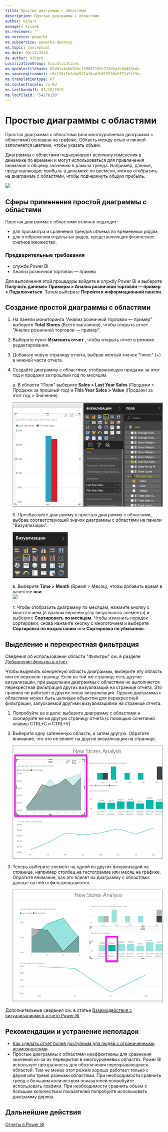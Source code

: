 ```yaml
---
title: Простые диаграммы с областями
description: Простые диаграммы с областями
author: mihart
manager: kvivek
ms.reviewer: ''
ms.service: powerbi
ms.subservice: powerbi-desktop
ms.topic: conceptual
ms.date: 09/24/2018
ms.author: mihart
LocalizationGroup: Visualizations
ms.openlocfilehash: 02d81a4ebb92ec199887109c7f2d9afcb6449eda
ms.sourcegitcommit: c8c126c1b2ab4527a16a4fb8f5208e0f7fa5ff5a
ms.translationtype: HT
ms.contentlocale: ru-RU
ms.lasthandoff: 01/15/2019
ms.locfileid: "54276130"
---
```

# <a name="basic-area-chart"></a>Простые диаграммы с областями
Простая диаграмма с областями (или многоуровневая диаграмма с областями) основана на графике. Область между осью и линией заполняется цветами, чтобы указать объем. 

Диаграммы с областями подчеркивают величину изменения в динамике по времени и могут использоваться для привлечения внимания к общему значению в рамках тренда. Например, данные, представляющие прибыль в динамике по времени, можно отобразить на диаграмме с областями, чтобы подчеркнуть общую прибыль.

![](media/power-bi-visualization-basic-area-chart/powerbi-area-chartnew.png)

## <a name="when-to-use-a-basic-area-chart"></a>Сферы применения простой диаграммы с областями
Простая диаграмма с областями отлично подходит:

* для просмотра и сравнения трендов объема по временным рядам; 
* для отображения отдельных рядов, представляющих физическое счетное множество.

### <a name="prerequisites"></a>Предварительные требования
 - службе Power BI
 - Анализ розничной торговли — пример

Для выполнения этой процедуры войдите в службу Power BI и выберите **Получить данные\> Примеры \> Анализ розничной торговли — пример > Подключиться**. Затем выберите **Перейти к информационной панели**. 

## <a name="create-a-basic-area-chart"></a>Создание простой диаграммы с областями
 

1. На панели мониторинга "Анализ розничной торговли — пример" выберите **Total Stores** (Всего магазинов), чтобы открыть отчет "Анализ розничной торговли — пример".
2. Выберите пункт **Изменить отчет** , чтобы открыть отчет в режиме редактирования.
3. Добавьте новую страницу отчета, выбрав желтый значок "плюс" (+) в нижней части отчета.
4. Создайте диаграмму с областями, отображающую продажи за этот год и продажи за прошлый год по месяцам.
   
   а. В области "Поля" выберите **Sales \> Last Year Sales** (Продажи > Продажи за прошлый год) и **This Year Sales > Value** (Продажи за этот год > Значение).

   ![](media/power-bi-visualization-basic-area-chart/power-bi-bar-chart.png)

   б.  Преобразуйте диаграмму в простую диаграмму с областями, выбрав соответствующий значок диаграммы с областями на панели "Визуализации".

   ![](media/power-bi-visualization-basic-area-chart/convertchart.png)
   
   в.  Выберите **Time \> Month** (Время > Месяц), чтобы добавить время в качестве **оси**.   
   ![](media/power-bi-visualization-basic-area-chart/powerbi-area-chartnew.png)
   
   г.  Чтобы отобразить диаграмму по месяцам, нажмите кнопку с многоточием (в правом верхнем углу визуального элемента) и выберите **Сортировать по месяцам**. Чтобы изменить порядок сортировки, снова нажмите кнопку с многоточием и выберите **Сортировка по возрастанию** или **Сортировка по убыванию**.

## <a name="highlighting-and-cross-filtering"></a>Выделение и перекрестная фильтрация
Сведения об использовании области "Фильтры" см. в разделе [Добавление фильтра в отчет](../power-bi-report-add-filter.md).

Чтобы выделить конкретную область диаграммы, выберите эту область или ее верхнюю границу.  Если на той же странице есть другие визуализации, при выделении диаграммы с областями не выполняется перекрестная фильтрация других визуализаций на странице отчета. Это правило не работает в других типах визуализаций. Однако диаграмма с областями может быть целевым объектом для перекрестной фильтрации, запускаемой другими визуализациями на странице отчета. 

1. Попробуйте ее в деле: выберите диаграмму с областями и скопируйте ее на другую страницу отчета (с помощью сочетаний клавиш CTRL+C и CTRL+V).
2. Выберите одну затененную область, а затем другую. Обратите внимание, что это не влияет на другие визуализации на странице.

    ![Продажи за текущий год, выбранные на диаграмме с областями](media/power-bi-visualization-basic-area-chart/power-bi-select-area.png)

3. Теперь выберите элемент на одной из других визуализаций на странице, например столбец на гистограмме или месяц на графике. Обратите внимание, как это влияет на диаграмму с областями: данные на ней отфильтровываются.  

    ![Выбран столбец Ft Oglethorpe](media/power-bi-visualization-basic-area-chart/power-bi-filter.png) 

Дополнительные сведения см. в статье [Взаимодействия с визуализациями в отчете Power BI](../service-reports-visual-interactions.md).


## <a name="considerations-and-troubleshooting"></a>Рекомендации и устранение неполадок   
* [Как сделать отчет более доступным для людей с ограниченными возможностями](../desktop-accessibility.md)
* Простые диаграммы с областями неэффективны для сравнения значений из-за их перекрытия в многоуровневых областях. Power BI использует прозрачность для обозначения перекрывающихся областей. Тем не менее этот режим хорошо работает только с двумя или тремя разными областями. При необходимости сравнить тренд с большим количеством показателей попробуйте использовать графики. При необходимости сравнить объем с большим количеством показателей попробуйте использовать диаграмму дерева.

## <a name="next-step"></a>Дальнейшие действия
[Отчеты в Power BI](power-bi-visualization-card.md)  

